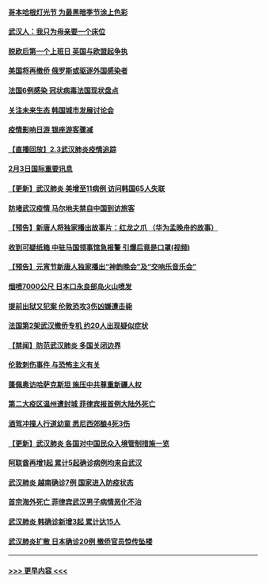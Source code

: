 #### [哥本哈根灯光节 为最黑暗季节涂上色彩](../pages/prog202/a102768369.md?t=02040655) 
#### [武汉人：我只为母亲要一个床位](../pages/prog202/a102768250.md?t=02040655) 
#### [脱欧后第一个上班日 英国与欧盟起争执](../pages/prog202/a102768252.md?t=02040655) 
#### [美国将再撤侨 俄罗斯或驱逐外国感染者](../pages/prog202/a102768247.md?t=02040655) 
#### [法国6例感染 冠状病毒法国现状盘点](../pages/prog202/a102768157.md?t=02040655) 
#### [关注未来生态 韩国城市发展讨论会](../pages/prog202/a102768153.md?t=02040655) 
#### [疫情影响日游 银座游客骤减](../pages/prog202/a102768160.md?t=02040655) 
#### [【直播回放】2.3武汉肺炎疫情追踪](../pages/prog202/a102768128.md?t=02040655) 
#### [2月3日国际重要讯息](../pages/prog202/a102767896.md?t=02040655) 
#### [【更新】武汉肺炎 美增至11病例 访问韩国65人失联](../pages/prog202/a102758911.md?t=02040655) 
#### [防堵武汉疫情 马尔地夫禁自中国到访旅客](../pages/prog202/a102767847.md?t=02040655) 
#### [【预告】新唐人将独家播出故事片：红龙之爪 （华为孟晚舟的故事）](../pages/prog202/a102767728.md?t=02040655) 
#### [收到可疑纸箱 中驻马国领事馆急报警 引爆后竟是口罩(视频)](../pages/prog202/a102767695.md?t=02040655) 
#### [【预告】元宵节新唐人独家播出“神韵晚会”及“交响乐音乐会”](../pages/prog202/a102767674.md?t=02040655) 
#### [烟喷7000公尺 日本口永良部岛火山喷发](../pages/prog202/a102767687.md?t=02040655) 
#### [提前出狱又犯案 伦敦恐攻3伤凶嫌遭击毙](../pages/prog202/a102767635.md?t=02040655) 
#### [法国第2架武汉撤侨专机 约20人出现疑似症状](../pages/prog202/a102767617.md?t=02040655) 
#### [【禁闻】防范武汉肺炎  多国关闭边界](../pages/prog202/a102767542.md?t=02040655) 
#### [伦敦刺伤事件 与恐怖主义有关](../pages/prog202/a102767509.md?t=02040655) 
#### [蓬佩奥访哈萨克斯坦 施压中共尊重新疆人权](../pages/prog202/a102767395.md?t=02040655) 
#### [第二大疫区温州遭封城 菲律宾报首例大陆外死亡](../pages/prog202/a102767388.md?t=02040655) 
#### [酒驾冲撞人行道幼童 悉尼西郊酿4死3伤](../pages/prog202/a102767238.md?t=02040655) 
#### [【更新】武汉肺炎 各国对中国民众入境管制措施一览](../pages/prog202/a102767170.md?t=02040655) 
#### [阿联酋再增1起 累计5起确诊病例均来自武汉](../pages/prog202/a102767207.md?t=02040655) 
#### [武汉肺炎 越南确诊7例 国家进入防疫状态](../pages/prog202/a102767186.md?t=02040655) 
#### [首宗海外死亡 菲律宾武汉男子病情恶化不治](../pages/prog202/a102767150.md?t=02040655) 
#### [武汉肺炎 韩确诊新增3起 累计达15人](../pages/prog202/a102767132.md?t=02040655) 
#### [武汉肺炎扩散 日本确诊20例 撤侨官员惊传坠楼](../pages/prog202/a102767109.md?t=02040655) 

----
#### [ >>> 更早内容 <<< ](../indexes/prog202-earlier.md)
